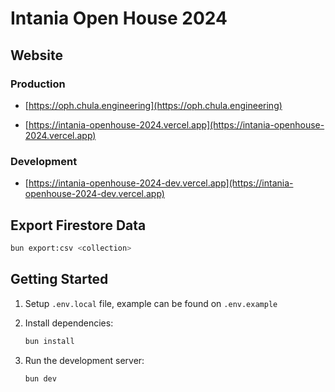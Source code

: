 # Intania Open House 2024

## Website

### Production

- [https://oph.chula.engineering](https://oph.chula.engineering)

- [https://intania-openhouse-2024.vercel.app](https://intania-openhouse-2024.vercel.app)

### Development

- [https://intania-openhouse-2024-dev.vercel.app](https://intania-openhouse-2024-dev.vercel.app)

## Export Firestore Data

```bash
bun export:csv <collection>
```

## Getting Started

1. Setup `.env.local` file, example can be found on `.env.example`

2. Install dependencies:

   ```bash
   bun install
   ```

3. Run the development server:

   ```bash
   bun dev
   ```
